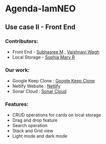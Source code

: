 # Agenda-IamNEO
## Use case II - Front End

### Contributors:
* Front End - [Subhasree M](https://github.com/subhasree2) , [Vaishnavi Wagh](https://github.com/vaishnaviw2011)
* Local Storage - [Sophia Mary R](https://github.com/SOPHIA-MARY-R)


### Our work:
* Google Keep Clone : [Google Keep Clone](https://subhasree2.github.io/Agenda-IamNEO/)
* Netlify Website : [Netlify](https://iamneo-agenda.netlify.app/)
* Sonar Cloud : [Sonar Cloud](https://sonarcloud.io/project/overview?id=subhasree2_Agenda-IamNEO)

### Features:
* CRUD operations for cards on local storage
* Drag and drop feature
* Search operation
* Stack and Grid view
* Light mode and dark mode
